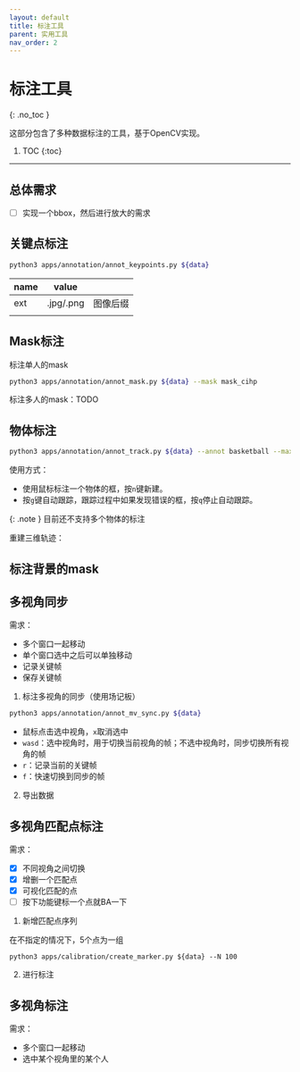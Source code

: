 ```yaml
---
layout: default
title: 标注工具
parent: 实用工具
nav_order: 2
---
```


# 标注工具
{: .no_toc }

这部分包含了多种数据标注的工具，基于OpenCV实现。

1. TOC
{:toc}
---

## 总体需求

- [ ] 实现一个bbox，然后进行放大的需求

## 关键点标注

```bash
python3 apps/annotation/annot_keypoints.py ${data}
```

|name|value||
|----|----|----|
|ext|.jpg/.png|图像后缀|
||||

## Mask标注

标注单人的mask 
```bash
python3 apps/annotation/annot_mask.py ${data} --mask mask_cihp
```

标注多人的mask：TODO

## 物体标注

```bash
python3 apps/annotation/annot_track.py ${data} --annot basketball --max_person 1 --step 5
```

使用方式：
- 使用鼠标标注一个物体的框，按`n`键新建。
- 按`g`键自动跟踪，跟踪过程中如果发现错误的框，按`q`停止自动跟踪。

{: .note }
目前还不支持多个物体的标注

重建三维轨迹：


## 标注背景的mask



## 多视角同步

需求：
- 多个窗口一起移动
- 单个窗口选中之后可以单独移动
- 记录关键帧
- 保存关键帧

1. 标注多视角的同步（使用场记板）

```bash
python3 apps/annotation/annot_mv_sync.py ${data}
```

- 鼠标点击选中视角，`x`取消选中
- `wasd`：选中视角时，用于切换当前视角的帧；不选中视角时，同步切换所有视角的帧
- `r`：记录当前的关键帧
- `f`：快速切换到同步的帧

2. 导出数据

## 多视角匹配点标注

需求：
- [x] 不同视角之间切换
- [x] 增删一个匹配点
- [x] 可视化匹配的点
- [ ] 按下功能键标一个点就BA一下

1. 新增匹配点序列

在不指定的情况下，5个点为一组
```
python3 apps/calibration/create_marker.py ${data} --N 100
```

2. 进行标注



## 多视角标注

需求：
- 多个窗口一起移动
- 选中某个视角里的某个人
